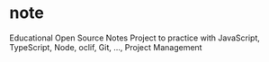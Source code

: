 # note
Educational Open Source Notes Project to practice with JavaScript, TypeScript, Node, oclif, Git, ..., Project Management
